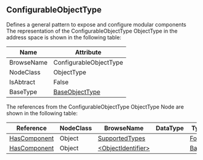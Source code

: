 <!-- objecttype -->
## ConfigurableObjectType
Defines a general pattern to expose and configure modular components
The representation of the ConfigurableObjectType ObjectType in the address space is shown in the following table:  

|Name|Attribute|
|---|---|
|BrowseName|ConfigurableObjectType|
|NodeClass|ObjectType|
|IsAbtract|False|
|BaseType|[BaseObjectType](../../../Core/Part5/ObjectTypes/BaseObjectType/readme.md)|

The references from the ConfigurableObjectType ObjectType Node are shown in the following table:  

|Reference|NodeClass|BrowseName|DataType|TypeDefinition|ModellingRule|
|---|---|---|---|---|---|
|[HasComponent](../../../Core/Part3/ReferenceTypes/HasComponent/readme.md)|Object|[SupportedTypes](#SupportedTypes)||[FolderType](../../../Core/Part5/ObjectTypes/FolderType/readme.md)|[Mandatory](../../../Core/Objects/Mandatory/readme.md)|
|[HasComponent](../../../Core/Part3/ReferenceTypes/HasComponent/readme.md)|Object|[&lt;ObjectIdentifier&gt;](#&lt;ObjectIdentifier&gt;)||[BaseObjectType](../../../Core/Part5/ObjectTypes/BaseObjectType/readme.md)|[OptionalPlaceholder](../../../Core/Objects/OptionalPlaceholder/readme.md)|


